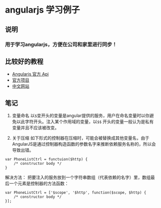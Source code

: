 # angularjs 学习例子

## 说明
### 用于学习angularjs，方便在公司和家里进行同步！

## 比较好的教程
- [Angularjs 官方 Api](https://docs.angularjs.org/api/ng)
- [官方项目](https://github.com/angular/angular-phonecat)
- [中文网站](http://www.angularjs.cn/T006)

##  笔记
1. 变量命名
以`$`变开头的变量是angular提供的服务，用户在命名变量时以你避免以此字符开头。注入某个作用域的变量，以`$$` 开头的变量一般认为是私有变量并且不应该被改变。

2. 关于压缩
如下形式的控制器在压缩时，可能会被替换成其他变量名，由于AngularJS是通过控制器构造函数的参数名字来推断依赖服务名称的，所以会导致出错。
```
var PhoneListCtrl = functuion($http) { 
    /* constructor body */ 
}
```
解决方法：
把要注入的服务放到一个字符串数组（代表依赖的名字）里，数组最后一个元素是控制器的方法函数：
```
var PhoneListCtrl = ['$scope', '$http', function($scope, $http) { 
    /* constructor body */ 
}];
```